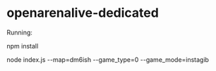# openarenalive-dedicated

Running:

npm install

node index.js --map=dm6ish --game_type=0 --game_mode=instagib
